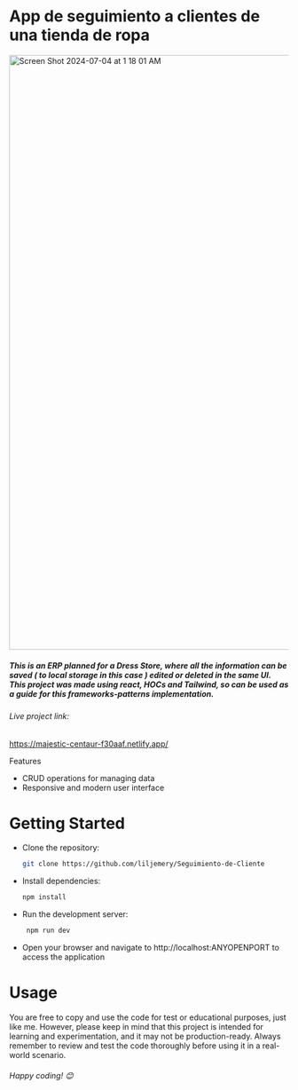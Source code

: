 # App de seguimiento a clientes de una tienda de ropa

<img width="1072" alt="Screen Shot 2024-07-04 at 1 18 01 AM" src="https://github.com/liljemery/Seguimiento-de-Cliente/assets/112432349/a0194f67-eeee-46eb-beed-98a26256111f">


##### This is an ERP planned for a Dress Store, where all the information can be saved ( to local storage in this case ) edited or deleted in the same UI. This project was made using react, HOCs and Tailwind, so can be used as a guide for this frameworks-patterns implementation.

###### Live project link:
https://majestic-centaur-f30aaf.netlify.app/

Features
- CRUD operations for managing data
- Responsive and modern user interface


# Getting Started
- Clone the repository:
  ```sh
  git clone https://github.com/liljemery/Seguimiento-de-Cliente
  ```
- Install dependencies:
  ```sh
  npm install
  ```
- Run the development server:
  ```sh
   npm run dev
  ```
- Open your browser and navigate to http://localhost:ANYOPENPORT to access the application

# Usage
You are free to copy and use the code for test or educational purposes, just like me. However, please keep in mind that this project is intended for learning and experimentation, and it may not be production-ready. Always remember to review and test the code thoroughly before using it in a real-world scenario.

###### Happy coding! 😊
